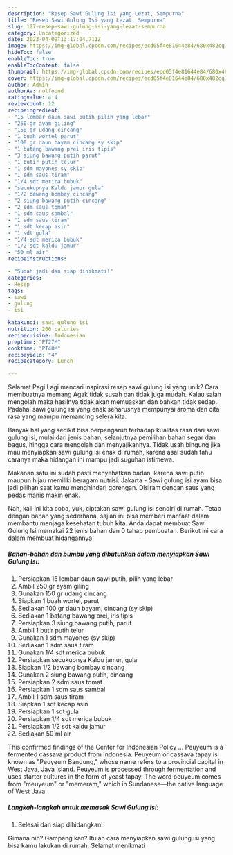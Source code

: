```yaml
---
description: "Resep Sawi Gulung Isi yang Lezat, Sempurna"
title: "Resep Sawi Gulung Isi yang Lezat, Sempurna"
slug: 127-resep-sawi-gulung-isi-yang-lezat-sempurna
category: Uncategorized
date: 2023-04-09T13:17:04.711Z
image: https://img-global.cpcdn.com/recipes/ecd05f4e81644e84/680x482cq70/sawi-gulung-isi-foto-resep-utama.jpg
hideToc: false
enableToc: true
enableTocContent: false
thumbnail: https://img-global.cpcdn.com/recipes/ecd05f4e81644e84/680x482cq70/sawi-gulung-isi-foto-resep-utama.jpg
cover: https://img-global.cpcdn.com/recipes/ecd05f4e81644e84/680x482cq70/sawi-gulung-isi-foto-resep-utama.jpg
author: Admin
authorAv: notfound
ratingvalue: 4.4
reviewcount: 12
recipeingredient:
- "15 lembar daun sawi putih pilih yang lebar"
- "250 gr ayam giling"
- "150 gr udang cincang"
- "1 buah wortel parut"
- "100 gr daun bayam cincang sy skip"
- "1 batang bawang prei iris tipis"
- "3 siung bawang putih parut"
- "1 butir putih telur"
- "1 sdm mayones sy skip"
- "1 sdm saus tiram"
- "1/4 sdt merica bubuk"
- "secukupnya Kaldu jamur gula"
- "1/2 bawang bombay cincang"
- "2 siung bawang putih cincang"
- "2 sdm saus tomat"
- "1 sdm saus sambal"
- "1 sdm saus tiram"
- "1 sdt kecap asin"
- "1 sdt gula"
- "1/4 sdt merica bubuk"
- "1/2 sdt kaldu jamur"
- "50 ml air"
recipeinstructions:

- "Sudah jadi dan siap dinikmati!"
categories:
- Resep
tags:
- sawi
- gulung
- isi

katakunci: sawi gulung isi 
nutrition: 206 calories
recipecuisine: Indonesian
preptime: "PT27M"
cooktime: "PT48M"
recipeyield: "4"
recipecategory: Lunch

---
```



Selamat Pagi Lagi mencari inspirasi resep sawi gulung isi yang unik? Cara membuatnya memang Agak tidak susah dan tidak juga mudah. Kalau salah mengolah maka hasilnya tidak akan memuaskan dan bahkan tidak sedap. Padahal sawi gulung isi yang enak seharusnya mempunyai aroma dan cita rasa yang mampu memancing selera kita.


Banyak hal yang sedikit bisa berpengaruh terhadap kualitas rasa dari sawi gulung isi, mulai dari jenis bahan, selanjutnya pemilihan bahan segar dan bagus, hingga cara mengolah dan menyajikannya. Tidak usah bingung jika mau menyiapkan sawi gulung isi enak di rumah, karena asal sudah tahu caranya maka hidangan ini mampu jadi suguhan istimewa.

Makanan satu ini sudah pasti menyehatkan badan, karena sawi putih maupun hijau memiliki beragam nutrisi. Jakarta - Sawi gulung isi ayam bisa jadi pilihan saat kamu menghindari gorengan. Disiram dengan saus yang pedas manis makin enak.


Nah, kali ini kita coba, yuk, ciptakan sawi gulung isi sendiri di rumah. Tetap dengan bahan yang sederhana, sajian ini bisa memberi manfaat dalam membantu menjaga kesehatan tubuh kita. Anda dapat membuat Sawi Gulung Isi memakai 22 jenis bahan dan 0 tahap pembuatan. Berikut ini cara dalam membuat hidangannya.

<!--inarticleads1-->

##### Bahan-bahan dan bumbu yang dibutuhkan dalam menyiapkan Sawi Gulung Isi:

1. Persiapkan 15 lembar daun sawi putih, pilih yang lebar
1. Ambil 250 gr ayam giling
1. Gunakan 150 gr udang cincang
1. Siapkan 1 buah wortel, parut
1. Sediakan 100 gr daun bayam, cincang (sy skip)
1. Sediakan 1 batang bawang prei, iris tipis
1. Persiapkan 3 siung bawang putih, parut
1. Ambil 1 butir putih telur
1. Gunakan 1 sdm mayones (sy skip)
1. Sediakan 1 sdm saus tiram
1. Gunakan 1/4 sdt merica bubuk
1. Persiapkan secukupnya Kaldu jamur, gula
1. Siapkan 1/2 bawang bombay cincang
1. Gunakan 2 siung bawang putih, cincang
1. Persiapkan 2 sdm saus tomat
1. Persiapkan 1 sdm saus sambal
1. Ambil 1 sdm saus tiram
1. Siapkan 1 sdt kecap asin
1. Persiapkan 1 sdt gula
1. Persiapkan 1/4 sdt merica bubuk
1. Persiapkan 1/2 sdt kaldu jamur
1. Sediakan 50 ml air


This confirmed findings of the Center for Indonesian Policy … Peuyeum is a fermented cassava product from Indonesia. Peuyeum or cassava tapay is known as &#34;Peuyeum Bandung,&#34; whose name refers to a provincial capital in West Java, Java Island. Peuyeum is processed through fermentation and uses starter cultures in the form of yeast tapay. The word peuyeum comes from &#34;meuyeum&#34; or &#34;memeram,&#34; which in Sundanese—the native language of West Java. 

<!--inarticleads2-->

##### Langkah-langkah untuk memasak Sawi Gulung Isi:


1. Selesai dan siap dihidangkan!



Gimana nih? Gampang kan? Itulah cara menyiapkan sawi gulung isi yang bisa kamu lakukan di rumah. Selamat menikmati
